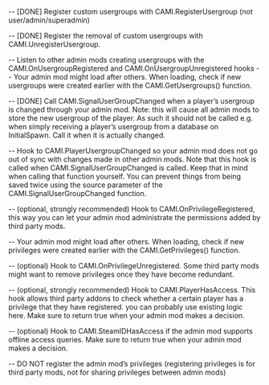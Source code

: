 -- [DONE] Register custom usergroups with CAMI.RegisterUsergroup (not user/admin/superadmin) 

-- [DONE] Register the removal of custom usergroups with CAMI.UnregisterUsergroup.

-- Listen to other admin mods creating usergroups with the CAMI.OnUsergroupRegistered and CAMI.OnUsergroupUnregistered hooks
    -- Your admin mod might load after others. When loading, check if new usergroups were created earlier with the CAMI.GetUsergroups() function.

-- [DONE] Call CAMI.SignalUserGroupChanged when a player’s usergroup is changed through your admin mod. Note: this will cause all admin mods to store the new usergroup of the player. As such it should not be called e.g. when simply receiving a player’s usergroup from a database on InitialSpawn. Call it when it is actually changed.

-- Hook to CAMI.PlayerUsergroupChanged so your admin mod does not go out of sync with changes made in other admin mods. Note that this hook is called when CAMI.SignalUserGroupChanged is called. Keep that in mind when calling that function yourself. You can prevent things from being saved twice using the source parameter of the CAMI.SignalUserGroupChanged function.

-- (optional, strongly recommended) Hook to CAMI.OnPrivilegeRegistered, this way you can let your admin mod administrate the permissions added by third party mods.

-- Your admin mod might load after others. When loading, check if new privileges were created earlier with the CAMI.GetPrivileges() function.

-- (optional) Hook to CAMI.OnPrivilegeUnregistered. Some third party mods might want to remove privileges once they have become redundant.

-- (optional, strongly recommended) Hook to CAMI.PlayerHasAccess. This hook allows third party addons to check whether a certain player has a privilege that they have registered. you can probably use existing logic here. Make sure to return true when your admin mod makes a decision.

-- (optional) Hook to CAMI.SteamIDHasAccess if the admin mod supports offline access queries. Make sure to return true when your admin mod makes a decision.

-- DO NOT register the admin mod’s privileges (registering privileges is for third party mods, not for sharing privileges between admin mods)
